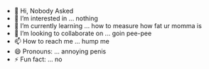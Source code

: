 - 👋 Hi, Nobody Asked
- 👀 I’m interested in ... nothing
- 🌱 I’m currently learning ... how to measure how fat ur momma is
- 💞️ I’m looking to collaborate on ... goin pee-pee
- 📫 How to reach me ... hump me
- 😄 Pronouns: ... annoying penis
- ⚡ Fun fact: ... no

<!---
gfffgyttyyyyr/gfffgyttyyyyr is a ✨ special ✨ repository because its `README.md` (this file) appears on your GitHub profile.
You can click the Preview link to take a look at your changes.
--->
